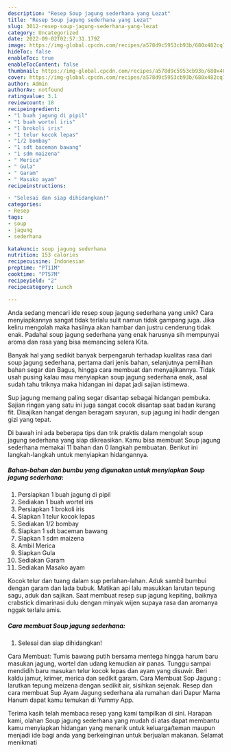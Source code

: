 ```yaml
---
description: "Resep Soup jagung sederhana yang Lezat"
title: "Resep Soup jagung sederhana yang Lezat"
slug: 3012-resep-soup-jagung-sederhana-yang-lezat
category: Uncategorized
date: 2022-09-02T02:57:31.179Z
image: https://img-global.cpcdn.com/recipes/a578d9c5953cb93b/680x482cq70/soup-jagung-sederhana-foto-resep-utama.jpg
hideToc: false
enableToc: true
enableTocContent: false
thumbnail: https://img-global.cpcdn.com/recipes/a578d9c5953cb93b/680x482cq70/soup-jagung-sederhana-foto-resep-utama.jpg
cover: https://img-global.cpcdn.com/recipes/a578d9c5953cb93b/680x482cq70/soup-jagung-sederhana-foto-resep-utama.jpg
author: Admin
authorAv: notfound
ratingvalue: 3.1
reviewcount: 18
recipeingredient:
- "1 buah jagung di pipil"
- "1 buah wortel iris"
- "1 brokoli iris"
- "1 telur kocok lepas"
- "1/2 bombay"
- "1 sdt baceman bawang"
- "1 sdm maizena"
- " Merica"
- " Gula"
- " Garam"
- " Masako ayam"
recipeinstructions:

- "Selesai dan siap dihidangkan!"
categories:
- Resep
tags:
- soup
- jagung
- sederhana

katakunci: soup jagung sederhana 
nutrition: 153 calories
recipecuisine: Indonesian
preptime: "PT11M"
cooktime: "PT57M"
recipeyield: "2"
recipecategory: Lunch

---
```





Anda sedang mencari ide resep soup jagung sederhana yang unik? Cara menyiapkannya sangat tidak terlalu sulit namun tidak gampang juga. Jika keliru mengolah maka hasilnya akan hambar dan justru cenderung tidak enak. Padahal soup jagung sederhana yang enak harusnya sih mempunyai aroma dan rasa yang bisa memancing selera Kita.





Banyak hal yang sedikit banyak berpengaruh terhadap kualitas rasa dari soup jagung sederhana, pertama dari jenis bahan, selanjutnya pemilihan bahan segar dan Bagus, hingga cara membuat dan menyajikannya. Tidak usah pusing kalau mau menyiapkan soup jagung sederhana enak,      asal sudah tahu triknya maka hidangan ini dapat jadi sajian istimewa.














Sup jagung memang paling segar disantap sebagai hidangan pembuka. Sajian ringan yang satu ini juga sangat cocok disantap saat badan kurang fit. Disajikan hangat dengan beragam sayuran, sup jagung ini hadir dengan gizi yang tepat.






Di bawah ini ada beberapa tips dan trik praktis dalam mengolah soup jagung sederhana yang siap dikreasikan. Kamu bisa membuat Soup jagung sederhana memakai 11 bahan dan 0 langkah pembuatan. Berikut ini langkah-langkah untuk menyiapkan hidangannya.

<!--inarticleads1-->

##### Bahan-bahan dan bumbu yang digunakan untuk menyiapkan Soup jagung sederhana:

1. Persiapkan 1 buah jagung di pipil
1. Sediakan 1 buah wortel iris
1. Persiapkan 1 brokoli iris
1. Siapkan 1 telur kocok lepas
1. Sediakan 1/2 bombay
1. Siapkan 1 sdt baceman bawang
1. Siapkan 1 sdm maizena
1. Ambil  Merica
1. Siapkan  Gula
1. Sediakan  Garam
1. Sediakan  Masako ayam


Kocok telur dan tuang dalam sup perlahan-lahan. Aduk sambil bumbui dengan garam dan lada bubuk. Matikan api lalu masukkan larutan tepung sagu, aduk dan sajikan. Saat membuat resep sup jagung kepiting, baiknya crabstick dimarinasi dulu dengan minyak wijen supaya rasa dan aromanya nggak terlalu amis. 

<!--inarticleads2-->

##### Cara membuat Soup jagung sederhana:


1. Selesai dan siap dihidangkan!

Cara Membuat: Tumis bawang putih bersama mentega hingga harum baru masukan jagung, wortel dan udang kemudian air panas. Tunggu sampai mendidih baru masukan telur kocok lepas dan ayam yang disuwir. Beri kaldu jamur, krimer, merica dan sedikit garam. Cara Membuat Sop Jagung : larutkan tepung meizena dengan sedikit air, sisihkan sejenak. Resep dan cara membuat Sup Ayam Jagung sederhana ala rumahan dari Dapur Mama Hanum dapat kamu temukan di Yummy App. 

Terima kasih telah membaca resep yang kami tampilkan di sini. Harapan kami, olahan Soup jagung sederhana yang mudah di atas dapat membantu kamu menyiapkan hidangan yang menarik untuk keluarga/teman maupun menjadi ide bagi anda yang berkeinginan untuk berjualan makanan. Selamat menikmati
